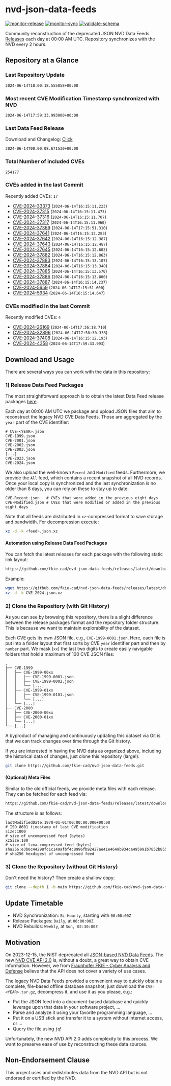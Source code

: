 # nvd-json-data-feeds

[![monitor-release](https://github.com/fkie-cad/nvd-json-data-feeds/actions/workflows/monitor_release.yml/badge.svg)](https://github.com/fkie-cad/nvd-json-data-feeds/actions/workflows/monitor_release.yml)
[![monitor-sync](https://github.com/fkie-cad/nvd-json-data-feeds/actions/workflows/monitor_sync.yml/badge.svg)](https://github.com/fkie-cad/nvd-json-data-feeds/actions/workflows/monitor_sync.yml)
[![validate-schema](https://github.com/fkie-cad/nvd-json-data-feeds/actions/workflows/validate_schema.yml/badge.svg)](https://github.com/fkie-cad/nvd-json-data-feeds/actions/workflows/validate_schema.yml)

Community reconstruction of the deprecated JSON NVD Data Feeds.
[Releases](https://github.com/fkie-cad/nvd-json-data-feeds/releases/latest) each day at 00:00 AM UTC.
Repository synchronizes with the NVD every 2 hours.

## Repository at a Glance

### Last Repository Update

```plain
2024-06-14T18:00:18.555058+00:00
```

### Most recent CVE Modification Timestamp synchronized with NVD

```plain
2024-06-14T17:59:33.993000+00:00
```

### Last Data Feed Release

Download and Changelog: [Click](https://github.com/fkie-cad/nvd-json-data-feeds/releases/latest)

```plain
2024-06-14T00:00:08.671530+00:00
```

### Total Number of included CVEs

```plain
254177
```

### CVEs added in the last Commit

Recently added CVEs: `17`

- [CVE-2024-33373](CVE-2024/CVE-2024-333xx/CVE-2024-33373.json) (`2024-06-14T16:15:11.223`)
- [CVE-2024-37315](CVE-2024/CVE-2024-373xx/CVE-2024-37315.json) (`2024-06-14T16:15:11.473`)
- [CVE-2024-37316](CVE-2024/CVE-2024-373xx/CVE-2024-37316.json) (`2024-06-14T16:15:11.707`)
- [CVE-2024-37317](CVE-2024/CVE-2024-373xx/CVE-2024-37317.json) (`2024-06-14T16:15:11.960`)
- [CVE-2024-37369](CVE-2024/CVE-2024-373xx/CVE-2024-37369.json) (`2024-06-14T17:15:51.310`)
- [CVE-2024-37641](CVE-2024/CVE-2024-376xx/CVE-2024-37641.json) (`2024-06-14T16:15:12.283`)
- [CVE-2024-37642](CVE-2024/CVE-2024-376xx/CVE-2024-37642.json) (`2024-06-14T16:15:12.387`)
- [CVE-2024-37643](CVE-2024/CVE-2024-376xx/CVE-2024-37643.json) (`2024-06-14T16:15:12.487`)
- [CVE-2024-37645](CVE-2024/CVE-2024-376xx/CVE-2024-37645.json) (`2024-06-14T16:15:12.603`)
- [CVE-2024-37882](CVE-2024/CVE-2024-378xx/CVE-2024-37882.json) (`2024-06-14T16:15:12.863`)
- [CVE-2024-37883](CVE-2024/CVE-2024-378xx/CVE-2024-37883.json) (`2024-06-14T16:15:13.107`)
- [CVE-2024-37884](CVE-2024/CVE-2024-378xx/CVE-2024-37884.json) (`2024-06-14T16:15:13.340`)
- [CVE-2024-37885](CVE-2024/CVE-2024-378xx/CVE-2024-37885.json) (`2024-06-14T16:15:13.570`)
- [CVE-2024-37886](CVE-2024/CVE-2024-378xx/CVE-2024-37886.json) (`2024-06-14T16:15:13.800`)
- [CVE-2024-37887](CVE-2024/CVE-2024-378xx/CVE-2024-37887.json) (`2024-06-14T16:15:14.237`)
- [CVE-2024-5659](CVE-2024/CVE-2024-56xx/CVE-2024-5659.json) (`2024-06-14T17:15:51.600`)
- [CVE-2024-5934](CVE-2024/CVE-2024-59xx/CVE-2024-5934.json) (`2024-06-14T16:15:14.647`)


### CVEs modified in the last Commit

Recently modified CVEs: `4`

- [CVE-2024-26169](CVE-2024/CVE-2024-261xx/CVE-2024-26169.json) (`2024-06-14T17:36:18.710`)
- [CVE-2024-32896](CVE-2024/CVE-2024-328xx/CVE-2024-32896.json) (`2024-06-14T17:58:30.333`)
- [CVE-2024-37408](CVE-2024/CVE-2024-374xx/CVE-2024-37408.json) (`2024-06-14T16:15:12.193`)
- [CVE-2024-4358](CVE-2024/CVE-2024-43xx/CVE-2024-4358.json) (`2024-06-14T17:59:33.993`)


## Download and Usage

There are several ways you can work with the data in this repository:

### 1) Release Data Feed Packages

The most straightforward approach is to obtain the latest Data Feed release packages [here](https://github.com/fkie-cad/nvd-json-data-feeds/releases/latest).

Each day at 00:00 AM UTC we package and upload JSON files that aim to reconstruct the legacy NVD CVE Data Feeds.
Those are aggregated by the `year` part of the CVE identifier:

```
# CVE-<YEAR>.json
CVE-1999.json
CVE-2001.json
CVE-2002.json
CVE-2003.json
[...]
CVE-2023.json
CVE-2024.json
```

We also upload the well-known `Recent` and `Modified` feeds.
Furthermore, we provide the `All` feed, which contains a recent snapshot of all NVD records.
Once your local copy is synchronized and the last synchronization is no older than 8 days, you can rely on these to stay up to date:

```plain
CVE-Recent.json   # CVEs that were added in the previous eight days
CVE-Modified.json # CVEs that were modified or added in the previous eight days
```

Note that all feeds are distributed in `xz`-compressed format to save storage and bandwidth.
For decompression execute:

```sh
xz -d -k <feed>.json.xz
```

#### Automation using Release Data Feed Packages

You can fetch the latest releases for each package with the following static link layout:

```sh
https://github.com/fkie-cad/nvd-json-data-feeds/releases/latest/download/CVE-<YEAR>.json.xz
```

Example:

```sh
wget https://github.com/fkie-cad/nvd-json-data-feeds/releases/latest/download/CVE-2024.json.xz
xz -d -k CVE-2024.json.xz
```

### 2) Clone the Repository (with Git History)

As you can see by browsing this repository, there is a slight difference between the release packages format and the repository folder structure.
This is because we want to maintain explorability of the dataset.

Each CVE gets its own JSON file, e.g., `CVE-1999-0001.json`.
Here, each file is put into a folder layout that first sorts by CVE `year` identifier part and then by `number` part.
We mask (`xx`) the last two digits to create easily navigable folders that hold a maximum of 100 CVE JSON files:

```plain
.
├── CVE-1999
│   ├── CVE-1999-00xx
│   │   ├── CVE-1999-0001.json
│   │   ├── CVE-1999-0002.json
│   │   └── [...]
│   ├── CVE-1999-01xx
│   │   ├── CVE-1999-0101.json
│   │   └── [...]
│   └── [...]
├── CVE-2000
│   ├── CVE-2000-00xx
│   ├── CVE-2000-01xx
│   └── [...]
└── [...]
```

A byproduct of managing and continuously updating this dataset via Git is that we can track changes over time through the Git history.

If you are interested in having the NVD data as organized above, including the historical data of changes, just clone this repository (large!):

```sh
git clone https://github.com/fkie-cad/nvd-json-data-feeds.git
```

#### (Optional) Meta Files

Similar to the old official feeds, we provide meta files with each release. They can be fetched for each feed via:

```sh
https://github.com/fkie-cad/nvd-json-data-feeds/releases/latest/download/CVE-<YEAR>.meta
```

The structure is as follows:

```plain
lastModifiedDate:1970-01-01T00:00:00.000+00:00                          # ISO 8601 timestamp of last CVE modification
size:1000                                                               # size of uncompressed feed (bytes)
xzSize:100                                                              # size of lzma-compressed feed (bytes)
sha256:e3b0c44298fc1c149afbf4c8996fb92427ae41e4649b934ca495991b7852b855 # sha256 hexdigest of uncompressed feed
```

### 3) Clone the Repository (without Git History)

Don't need the history? Then create a shallow copy:

```sh
git clone --depth 1 -b main https://github.com/fkie-cad/nvd-json-data-feeds.git
```


## Update Timetable

* NVD Synchronization: `Bi-Hourly`, starting with `00:00:00Z`
* Release Packages: `Daily`, at `00:00:00Z`
* NVD Rebuilds: `Weekly`, at `Sun, 02:30:00Z`


## Motivation

On 2023-12-15, the NIST deprecated all [JSON-based NVD Data Feeds](https://nvd.nist.gov/vuln/data-feeds#divRetirementBanner-1).
The new [NVD CVE API 2.0](https://nvd.nist.gov/developers/vulnerabilities) is, without a doubt, a great way to obtain CVE information.
However, we from [Fraunhofer FKIE - Cyber Analysis and Defense](https://www.fkie.fraunhofer.de/en/departments/cad.html) believe that the API does not cover a variety of use cases.

The legacy NVD Data Feeds provided a convenient way to quickly obtain a complete, file-based offline database snapshot; just download the `CVE-<YEAR>.tar.gz`, decompress it, and use it as you please, e.g.:

- Put the JSON feed into a document-based database and quickly leverage upon that data in your software project, ...
- Parse and analyze it using your favorite programming language, ...
- Put it on a USB stick and transfer it to a system without internet access, or ...
- Query the file using `jq`!

Unfortunately, the new NVD API 2.0 adds complexity to this process.
We want to preserve ease of use by reconstructing these data sources.

## Non-Endorsement Clause

This project uses and redistributes data from the NVD API but is not endorsed or certified by the NVD.